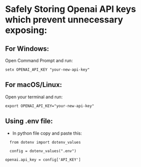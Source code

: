 # Safely Storing Openai API keys which prevent unnecessary exposing:
## For Windows:
Open Command Prompt and run:
```
setx OPENAI_API_KEY "your-new-api-key"
```
## For macOS/Linux:
Open your terminal and run:
```
export OPENAI_API_KEY="your-new-api-key"
```
## Using .env file:
- In python file copy and paste this:
```
  from dotenv import dotenv_values

  config = dotenv_values(".env")
```

```
openai.api_key = config['API_KEY']
```
